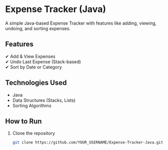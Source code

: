 # Expense Tracker (Java)  
A simple Java-based Expense Tracker with features like adding, viewing, undoing, and sorting expenses.  

## Features  
✔ Add & View Expenses  
✔ Undo Last Expense (Stack-based)  
✔ Sort by Date or Category  

## Technologies Used  
- Java  
- Data Structures (Stacks, Lists)  
- Sorting Algorithms  

## How to Run  
1. Clone the repository  
   ```sh
   git clone https://github.com/YOUR_USERNAME/Expense-Tracker-Java.git  

